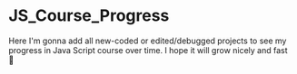 # JS_Course_Progress
Here I'm gonna add all new-coded or edited/debugged projects to see my progress in Java Script course over time. I hope it will grow nicely and fast 🧐
